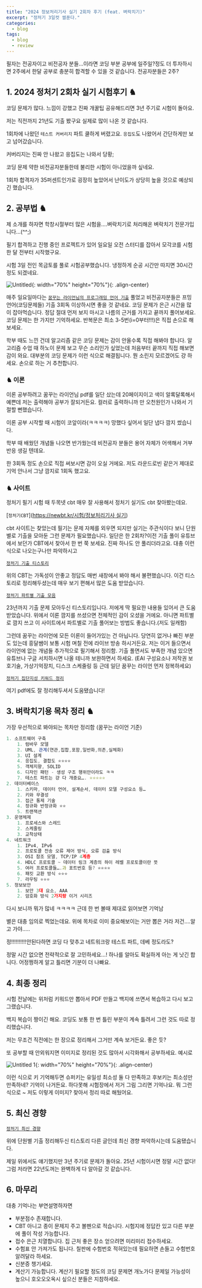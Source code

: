 ```yaml
---
title: "2024 정보처리기사 실기 2회차 후기 (feat. 벼락치기)"
excerpt: "정처기 3일컷 썰푼다."
categories:
  - blog
tags:
  - blog
  - review
---
```


필자는 전공자이고 비전공자 분들…이라면 코딩 부분 공부에 일주일?정도 더 투자하시면 2주에서 한달 공부로 충분히 합격할 수 있을 것 같습니다. 전공자분들은 2주?

## 1. 2024 정처기 2회차 실기 시험후기 ♞

코딩 문제가 많다. 느낌이 강했고 진짜 개꿀팁 공유해드리면 3년 주기로 시험이 돌아요.

저는 직전까지 21년도 기출 봤구요 실제로 많이 나온 것 같습니다.

1회차에 나왔던 `테스트 커버리지` 파트 쿨하게 버렸고요. `응집도`도 나왔어서 간단하게만 보고 넘어갔습니다.

커버리지는 진짜 안 나왔고 응집도는 나와서 당황;

코딩 문제 약한 비전공자분들한테 불리한 시험이 아니었을까 싶네요.

1회차 합격자가 35퍼센트인가로 굉장히 높았어서 난이도가 상당히 높을 것으로 예상되긴 했습니다.

## 2. 공부법 ♞

제 소개를 하자면 학창시절부터 많은 시험을….벼락치기로 처리해온 벼락치기 전문가입니다…(^^;)

필기 합격하고 진행 중인 프로젝트가 있어 일요일 오전 스터디를 잡아서 모각코를 시험 한 달 전부터 시작했구요.

시험 3일 전인 목금토를 풀로 시험공부했습니다. 냉정하게 순공 시간만 따지면 30시간 정도 되겠네요.

![Untitled](https://github.com/user-attachments/assets/7cfaf0bd-449c-4a67-87f2-9139aff660f6){: width="70%" height="70%"}{: .align-center}

매주 일요일마다는 [`꿈꾸는 라이언님의 프로그래밍 언어 기출`](<[https://smartstore.naver.com/history_ryan/category/50010900?cp=1](https://smartstore.naver.com/history_ryan/category/50010900?cp=1)>) 풀었고 비전공자분들은 프밍 언어(코딩문제들) 기출 3회독 이상하시면 좋을 것 같네요. 코딩 문제가 은근 시간을 많이 잡아먹습니다. 정답 절대 먼저 보지 마시고 나름의 근거를 가지고 끝까지 풀어보세요. 코딩 문제는 한 가지만 기억하세요. 반복문은 최소 3-5번(i=0부터!!!)은 직접 손으로 해보세요.

학부 때도 느낀 건데 알고리즘 같은 코딩 문제는 감이 안올수록 직접 해봐야 합니다. 알고리즘 수업 때 하노이 문제 보고 무슨 소리인가 싶었는데 처음부터 끝까지 직접 해보면 감이 와요. 대부분의 코딩 문제가 이런 식으로 해결됩니다. 뭔 소린지 모르겠어도 걍 하세요. 손으로 하는 거 추천합니다.

### ♞ 이론

이론 공부하려고 꿈꾸는 라이언님 pdf를 일단 샀는데 20페이지이고 색이 알록달록해서 예쁜데 저는 출력해야 공부가 잘되거든요. 컬러로 출력하니까 만 오천원인가 나와서 기절할 뻔했습니다.

이론 공부 시작할 때 시험이 코앞이라(ㅋㅋㅋㅋ) 망했다 싶어서 일단 냅다 깜지 썼습니다.

학부 때 배웠던 개념들 나오면 반가웠는데 비전공자 분들은 용어 자체가 어색해서 거부반응 생길 텐데요.

한 3회독 정도 손으로 직접 써보시면 감이 오실 거에요. 저도 라운드로빈 같은거 제대로 기억 안나서 그냥 깜지로 1회독 했고요.

### ♞ 사이트

정처기 필기 시험 때 두목넷 cbt 매우 잘 사용해서 정처기 실기도 cbt 찾아봤는데요.

[`정처기CBT`]([https://newbt.kr/시험/정보처리기사 실기](https://newbt.kr/%EC%8B%9C%ED%97%98/%EC%A0%95%EB%B3%B4%EC%B2%98%EB%A6%AC%EA%B8%B0%EC%82%AC%20%EC%8B%A4%EA%B8%B0))

cbt 사이트는 찾았는데 필기는 문제 자체를 외우면 되지만 실기는 주관식이다 보니 단원별로 기출을 모아둔 그런 문제가 필요했습니다. 일단은 한 2회차?이전 기출 풀이 유튜브에서 보던가 CBT에서 찾아서 한 번 쭉 보세요. 진짜 하나도 안 풀리더라고요. 대충 이런 식으로 나오는구나만 파악하시고

[`정처기 기출 티스토리`](<[https://chobopark.tistory.com/476](https://chobopark.tistory.com/476)>)

위의 CBT는 가독성이 안좋고 정답도 매번 새창에서 봐야 해서 불편했습니다. 이건 티스토리로 정리해두셨는데 매우 보기 편해서 많은 도움 받았습니다.

[`정처기 파트별 기출 모음`](<[https://complainrevolutionist.tistory.com/28](https://complainrevolutionist.tistory.com/28)>)

23년까지 기출 문제 모아두신 티스토리입니다. 저에게 딱 필요한 내용들 있어서 큰 도움 받았습니다. 위에서 이론 깜지를 쓰셨으면 전체적인 감이 오셨을 거에요. 아니면 파트별로 깜지 쓰고 이 사이트에서 파트별로 기출 풀어보는 방법도 좋습니다.(저도 일캐함)

그런데 꿈꾸는 라이언에 모든 이론이 들어가있는 건 아닙니다. 당연히 없거나 빠진 부분도 있는데 흥달쌤이 보통 시험 며칠 전에 라이브 방송 하시거든요. 저는 이거 들으면서 라이언에 없는 개념들 추가적으로 필기해서 정리함. 기출 풀면서도 부족한 개념 있으면 유튜브나 구글 서치하시면 나올 테니까 보완하면서 하세요. (EAI 구성요소나 저작권 보호기술, 가상기억장치, 디스크 스케줄링 등 근데 일단 꿈꾸는 라이언 먼저 정복하세요)

[`정처기 집단지성 키워드 정리`](<[https://blog.naver.com/rlatpgus24/222816204874](https://blog.naver.com/rlatpgus24/222816204874)>)

여기 pdf에도 잘 정리해두셔서 도움됐습니다!

## 3. 벼락치기용 목차 정리 ♞

가장 우선적으로 봐야되는 목차만 정리함 (꿈꾸는 라이언 기준)

```jsx
1. 소프트웨어 구축
    1. 럼바우 모델
    2. UML, 관계(연관,집합,포함,일반화,의존,실체화)
    3. UI 설계
    4. 응집도, 결합도 ⭐⭐⭐⭐
    5. 객체지향, SOLID
    6. 디자인 패턴 - 생성 구조 행위만이라도 ㅋㅋ
    7. 테스트 파트는 걍 다 개중요…. ⭐⭐⭐⭐⭐
2. 데이터베이스
    1. 스키마, 데이터 언어, 설계순서, 데이터 모델 구성요소 등…
    2. 키와 무결성
    3. 접근 통제 기술
    4. 정규화 반정규화 ⭐⭐
    5. 트랜잭션
3. 운영체제
    1. 프로세스와 스레드
    2. 스케줄링
    3. 교착상태
4. 네트워크
    1. IPv4, IPv6
    2. 프로토콜 전송 오류 제어 방식, 오류 검출 방식
    3. OSI 참조 모델, TCP/IP 4계층
    4. HDLC 프로토콜 ~ 데이터 링크 계층의 하이 레벨 프로토콜이란 뜻
    5. 여러 프로토콜들….과 포트번호 등? ⭐⭐⭐⭐
    6. 패킷 교환 방식 ⭐⭐⭐
    7. 라우팅 ⭐⭐⭐
5. 정보보안
    1. 보안 3대 요소, AAA
    2. 암호화 방식 2가지랑 이거 시리즈
```

다시 보니까 뭐가 많네 ㅋㅋㅋㅋ 근데 한 번 볼때 제대로 읽어보면 기억남

별은 대충 임의로 찍었는데요. 위에 목차로 이미 중요해보이는 거만 뽑은 거라 저건….알고 가야…..

정!!!!!!!!!!안된다하면 코딩 다 맞추고 네트워크랑 테스트 파트, 데베 정도라도?

정말 시간 없으면 전략적으로 잘 고민하세요…! 하나를 알아도 확실하게 아는 게 낫긴 합니다. 어정쩡하게 알고 틀리면 기분이 더 나빠요.

## 4. 최종 정리

시험 전날에는 위처럼 키워드만 뽑아서 PDF 만들고 백지에 쓰면서 복습하고 다시 보고 그랬습니다.

백지 복습이 짱이긴 해요. 코딩도 보통 한 번 틀린 부분이 계속 틀려서 그런 것도 따로 정리했습니다.

저는 무조건 직전에는 한 장으로 정리해서 그거만 계속 보거든요. 좋은 듯?

또 공부할 때 안외워지면 이미지로 정리된 것도 많아서 시각화해서 공부하세요. 예시로

![Untitled 1](https://github.com/user-attachments/assets/4cb4bad5-4981-4d04-b648-252e8ba18c89){: width="70%" height="70%"}{: .align-center}

이런 식으로 키 기억해두면 슈퍼키는 유일성 최소성 둘 다 만족하고 후보키는 최소성만 만족하네? 기억이 나거든요. 하다못해 시험장에서 저거 그림 그리면 기억나요. 뭐 그런 식으로 ~ 저도 이렇게 이미지? 찾아서 정리 따로 해뒀어요.

## 5. 최신 경향

[`정처기 최신 경향`](<[https://complainrevolutionist.tistory.com/83](https://complainrevolutionist.tistory.com/83)>)

위에 단원별 기출 정리해두신 티스토리 다른 글인데 최신 경향 파악하시는데 도움됐습니다.

제일 위에서도 얘기했지만 3년 주기로 문제가 돌아요. 25년 시험이시면 정말 시간 없다! 그럼 저라면 22년도꺼는 완벽하게 다 알아갈 것 같습니다.

## 6. 마무리

대충 기억나는 부연설명하자면

- 부분점수 존재합니다.
- CBT 아니고 종이 문제지 주고 볼펜으로 적습니다. 시험지에 정답칸 있고 다른 부분에 풀이 작성 가능합니다.
- 접수 은근 치열합니다. 집 근처 좋은 장소 얻으려면 미리미리 접수하세요.
- 수험표 안 가져가도 됩니다. 칠판에 수험번호 적혀있는데 필요하면 손들고 수험번호 알려달라 하세요.
- 신분증 챙기세요.
- 계산기 가능합니다. 계산기 필요할 정도의 코딩 문제면 개노가다 문제일 가능성이 높으니 호오오오옥시 싶으신 분들은 지참하세요.
